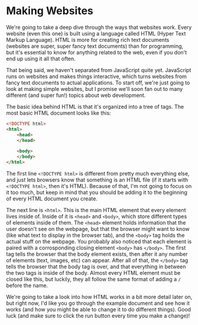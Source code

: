 # Making Websites
We're going to take a deep dive through the ways that websites work. Every website (even this one) is built using a language called HTML (Hyper Text Markup Language). HTML is more for creating rich text documents (websites are super, super fancy text documents) than for programming, but it's essential to know for anything related to the web, even if you don't end up using it all that often.

That being said, we haven't separated from JavaScript quite yet. JavaScript runs on websites and makes things interactive, which turns websites from fancy text documents to actual applications. To start off, we're just going to look at making simple websites, but I promise we'll soon fan out to many different (and super fun!) topics about web development.

The basic idea behind HTML is that it's organized into a tree of tags. The most basic HTML document looks like this:
```html
<!DOCTYPE html>
<html>
	<head>
	</head>
	
	<body>
	</body>
</html>
```

The first line `<!DOCTYPE html>` is different from pretty much everything else, and just lets browsers know that something is an HTML file (if it starts with `<!DOCTYPE html>`, then it's HTML). Because of that, I'm not going to focus on it too much, but keep in mind that you should be adding it to the beginning of every HTML document you create.

The next line is `<html>`. This is the main HTML element that every element lives inside of. Inside of it is `<head>` and `<body>`, which store different types of elements inside of them. The `<head>` element holds information that the user doesn't see on the webpage, but that the browser might want to know (like what text to display in the browser tab), and the `<body>` tag holds the actual stuff on the webpage. You probably also noticed that each element is paired with a corrosponding closing element `<body>` has `</body>`. The first tag tells the browser that the body element exists, then after it any number of elements (text, images, etc) can appear. After all of that, the `</body>` tag tells the browser that the body tag is over, and that everything in between the two tags is inside of the body. Almost every HTML element must be closed like this, but luckily, they all follow the same format of adding a `/` before the name.

We're going to take a look into how HTML works in a bit more detail later on, but right now, I'd like you go through the example document and see how it works (and how you might be able to change it to do different things). Good luck (and make sure to click the run button every time you make a change)!